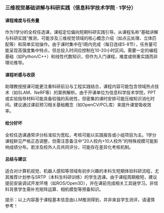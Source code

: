 ### 三维视觉基础讲解与科研实践（信息科学技术学院 · 1学分）

#### 课程难度与任务量  
作为1学分的全校任选课，课程定位偏向短期科研实践引导。从课程名称“基础讲解与科研实践”推测，可能涉及三维视觉领域的核心概念介绍（如点云处理、立体匹配等）和简单实验操作。由于课时集中在1周内完成（每日连续5-8节），任务量可能呈现高强度集中特点，但总投入时间应控制在10-20小时区间。需要一定的编程基础（如Python/C++）和线性代数知识，但作为入门课程，难度或侧重实践而非理论推导。

#### 课程听感与收获  
助理教授授课可能更注重科研前沿与工程实践结合，课程内容可能包含领域热点技术（如SLAM、NeRF等）的案例解析。由于开课单位为信息科学技术学院，PPT或实验指导材料可能具备较强的系统性，但密集的课时安排可能压缩知识消化时间。建议通过课前预习相关基础概念（如OpenCV/PCL库）来提升课堂吸收效率。

#### 给分好坏  
全校任选课通常评分标准较为宽松，考核可能以实践报告或小组项目为主。1学分课程鲜见严格正态调整，但需注意备注中“20人校内+10人校外”的特殊规模可能影响成绩分布。若涉及校外人员共同评分，可能存在差异化考核机制。

#### 总结与建议  
适合对计算机视觉、机器人感知等领域有初步兴趣的本科生短期体验科研流程，尤其推荐计划参与SRTP（本科生科研训练）的学生选课。由于课程周期极短，建议提前安装调试开发环境（如ROS/Open3D），并在课前完成相关工具链学习。非信科背景学生需补充矩阵运算、相机模型等预备知识。  

提示：以上内容基于课程基本信息由LLM推测得到，并非来自学生测评，请谨慎参考！